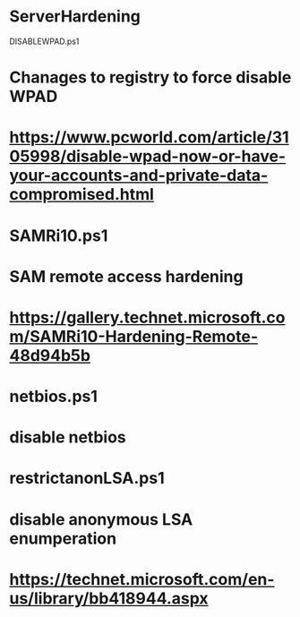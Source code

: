 # ServerHardening

DISABLEWPAD.ps1 
#   Chanages to registry to force disable WPAD
#   https://www.pcworld.com/article/3105998/disable-wpad-now-or-have-your-accounts-and-private-data-compromised.html

# SAMRi10.ps1
#   SAM remote access hardening
#   https://gallery.technet.microsoft.com/SAMRi10-Hardening-Remote-48d94b5b

# netbios.ps1
#   disable netbios

# restrictanonLSA.ps1
#   disable anonymous LSA enumperation
#   https://technet.microsoft.com/en-us/library/bb418944.aspx

